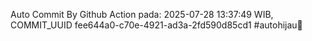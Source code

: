 Auto Commit By Github Action pada: 2025-07-28 13:37:49 WIB, COMMIT_UUID fee644a0-c70e-4921-ad3a-2fd590d85cd1 #autohijau🗿
